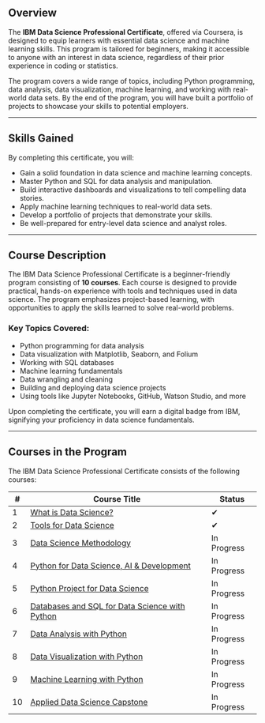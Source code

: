 ## Overview
The **IBM Data Science Professional Certificate**, offered via Coursera, is designed to equip learners with essential data science and machine learning skills. This program is tailored for beginners, making it accessible to anyone with an interest in data science, regardless of their prior experience in coding or statistics.

The program covers a wide range of topics, including Python programming, data analysis, data visualization, machine learning, and working with real-world data sets. By the end of the program, you will have built a portfolio of projects to showcase your skills to potential employers.

---

## Skills Gained
By completing this certificate, you will:
- Gain a solid foundation in data science and machine learning concepts.
- Master Python and SQL for data analysis and manipulation.
- Build interactive dashboards and visualizations to tell compelling data stories.
- Apply machine learning techniques to real-world data sets.
- Develop a portfolio of projects that demonstrate your skills.
- Be well-prepared for entry-level data science and analyst roles.

---

## Course Description
The IBM Data Science Professional Certificate is a beginner-friendly program consisting of **10 courses**. Each course is designed to provide practical, hands-on experience with tools and techniques used in data science. The program emphasizes project-based learning, with opportunities to apply the skills learned to solve real-world problems.

### Key Topics Covered:
- Python programming for data analysis
- Data visualization with Matplotlib, Seaborn, and Folium
- Working with SQL databases
- Machine learning fundamentals
- Data wrangling and cleaning
- Building and deploying data science projects
- Using tools like Jupyter Notebooks, GitHub, Watson Studio, and more

Upon completing the certificate, you will earn a digital badge from IBM, signifying your proficiency in data science fundamentals.

---

## Courses in the Program
The IBM Data Science Professional Certificate consists of the following courses:

| #  | Course Title                                           | Status |
|----|-------------------------------------------------------|--------|
| 1  | [What is Data Science?](https://www.coursera.org/learn/what-is-datascience) |✔|
| 2  | [Tools for Data Science](https://www.coursera.org/learn/open-source-tools-for-data-science) |✔|
| 3  | [Data Science Methodology](https://www.coursera.org/learn/data-science-methodology) |In Progress|
| 4  | [Python for Data Science, AI & Development](https://www.coursera.org/learn/python-for-applied-data-science-ai) |In Progress|
| 5  | [Python Project for Data Science](https://www.coursera.org/learn/python-project-for-data-science) |In Progress|
| 6  | [Databases and SQL for Data Science with Python](https://www.coursera.org/learn/sql-data-science) |In Progress|
| 7  | [Data Analysis with Python](https://www.coursera.org/learn/data-analysis-with-python) |In Progress|
| 8  | [Data Visualization with Python](https://www.coursera.org/learn/python-for-data-visualization) |In Progress|
| 9  | [Machine Learning with Python](https://www.coursera.org/learn/machine-learning-with-python) |In Progress|
| 10 | [Applied Data Science Capstone](https://www.coursera.org/learn/applied-data-science-capstone) |In Progress|

